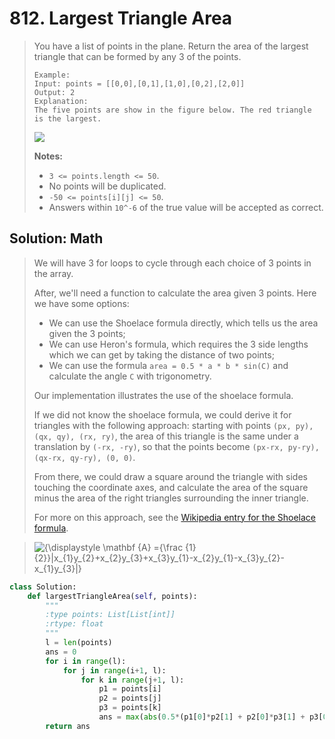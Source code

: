 # 812. Largest Triangle Area

> You have a list of points in the plane. Return the area of the largest triangle that can be formed by any 3 of the points.
>
> ```text
> Example:
> Input: points = [[0,0],[0,1],[1,0],[0,2],[2,0]]
> Output: 2
> Explanation: 
> The five points are show in the figure below. The red triangle is the largest.
> ```
>
> ![](https://s3-lc-upload.s3.amazonaws.com/uploads/2018/04/04/1027.png)
>
> **Notes:**
>
> * `3 <= points.length <= 50`.
> * No points will be duplicated.
> *  `-50 <= points[i][j] <= 50`.
> * Answers within `10^-6` of the true value will be accepted as correct.

## Solution: Math

> We will have 3 for loops to cycle through each choice of 3 points in the array.
>
> After, we'll need a function to calculate the area given 3 points. Here we have some options:
>
> * We can use the Shoelace formula directly, which tells us the area given the 3 points;
> * We can use Heron's formula, which requires the 3 side lengths which we can get by taking the distance of two points;
> * We can use the formula `area = 0.5 * a * b * sin(C)` and calculate the angle `C` with trigonometry.
>
> Our implementation illustrates the use of the shoelace formula.
>
> If we did not know the shoelace formula, we could derive it for triangles with the following approach: starting with points `(px, py), (qx, qy), (rx, ry)`, the area of this triangle is the same under a translation by `(-rx, -ry)`, so that the points become `(px-rx, py-ry), (qx-rx, qy-ry), (0, 0)`.
>
> From there, we could draw a square around the triangle with sides touching the coordinate axes, and calculate the area of the square minus the area of the right triangles surrounding the inner triangle.
>
> For more on this approach, see the [Wikipedia entry for the Shoelace formula](https://en.wikipedia.org/wiki/Shoelace_formula).

> ![{\displaystyle \mathbf {A} ={\frac {1}{2}}\|x\_{1}y\_{2}+x\_{2}y\_{3}+x\_{3}y\_{1}-x\_{2}y\_{1}-x\_{3}y\_{2}-x\_{1}y\_{3}\|}](https://wikimedia.org/api/rest_v1/media/math/render/svg/ec047f2ce7579bf69dcd15c2b1a656b39311d12b)

```python
class Solution:
    def largestTriangleArea(self, points):
        """
        :type points: List[List[int]]
        :rtype: float
        """
        l = len(points)
        ans = 0
        for i in range(l):
            for j in range(i+1, l):
                for k in range(j+1, l):
                    p1 = points[i]
                    p2 = points[j]
                    p3 = points[k]
                    ans = max(abs(0.5*(p1[0]*p2[1] + p2[0]*p3[1] + p3[0]*p1[1] - p2[0]*p1[1] - p3[0]*p2[1] - p1[0]*p3[1])), ans)
        return ans
        
```

